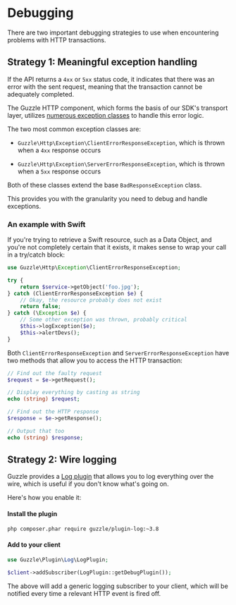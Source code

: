# Debugging

There are two important debugging strategies to use when encountering problems
with HTTP transactions.

## Strategy 1: Meaningful exception handling

If the API returns a `4xx` or `5xx` status code, it indicates that there was an
error with the sent request, meaning that the transaction cannot be adequately
completed.

The Guzzle HTTP component, which forms the basis of our SDK's transport layer,
utilizes [numerous exception classes](https://github.com/guzzle/guzzle/tree/master/src/Guzzle/Http/Exception)
to handle this error logic.

The two most common exception classes are:

* `Guzzle\Http\Exception\ClientErrorResponseException`, which is thrown when a
`4xx` response occurs

* `Guzzle\Http\Exception\ServerErrorResponseException`, which is thrown when a
`5xx` response occurs

Both of these classes extend the base `BadResponseException` class.

This provides you with the granularity you need to debug and handle exceptions.

### An example with Swift

If you're trying to retrieve a Swift resource, such as a Data Object, and you're
not completely certain that it exists, it makes sense to wrap your call in a
try/catch block:

```php
use Guzzle\Http\Exception\ClientErrorResponseException;

try {
    return $service->getObject('foo.jpg');
} catch (ClientErrorResponseException $e) {
    // Okay, the resource probably does not exist
    return false;
} catch (\Exception $e) {
    // Some other exception was thrown, probably critical
    $this->logException($e);
    $this->alertDevs();
}
```

Both `ClientErrorResponseException` and `ServerErrorResponseException` have
two methods that allow you to access the HTTP transaction:

```php
// Find out the faulty request
$request = $e->getRequest();

// Display everything by casting as string
echo (string) $request;

// Find out the HTTP response
$response = $e->getResponse();

// Output that too
echo (string) $response;
```

## Strategy 2: Wire logging

Guzzle provides a [Log plugin](http://docs.guzzlephp.org/en/latest/plugins/log-plugin.html)
that allows you to log everything over the wire, which is useful if you don't
know what's going on.

Here's how you enable it:

#### Install the plugin

```bash
php composer.phar require guzzle/plugin-log:~3.8
```

#### Add to your client

```php
use Guzzle\Plugin\Log\LogPlugin;

$client->addSubscriber(LogPlugin::getDebugPlugin());
```

The above will add a generic logging subscriber to your client, which will be
notified every time a relevant HTTP event is fired off.

